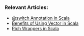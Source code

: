 ### Relevant Articles:

- [@switch Annotation in Scala](https://www.baeldung.com/scala/switch-annotation)
- [Benefits of Using Vector in Scala](https://www.baeldung.com/scala/vector-benefits)
- [Rich Wrappers in Scala](https://www.baeldung.com/scala/rich-wrappers)
